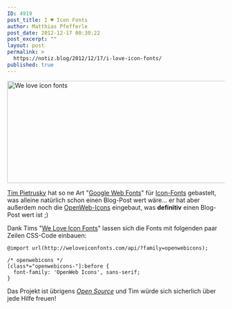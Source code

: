 ```yaml
---
ID: 4919
post_title: I ♥ Icon Fonts
author: Matthias Pfefferle
post_date: 2012-12-17 00:30:22
post_excerpt: ""
layout: post
permalink: >
  https://notiz.blog/2012/12/17/i-love-icon-fonts/
published: true
---
```

<img src="http://notiz.blog/wp-content/uploads/2012/12/weloveiconfonts.jpg" alt="We love icon fonts" width="600" height="237" class="aligncenter size-full wp-image-4920" />

<a href="http://timpietrusky.com">Tim Pietrusky</a> hat so ne Art "<a href="http://www.google.com/webfonts">Google Web Fonts</a>" für <a href="http://weloveiconfonts.com">Icon-Fonts</a> gebastelt, was alleine natürlich schon einen Blog-Post wert wäre... er hat aber außerdem noch die <a href="http://pfefferle.github.com/openwebicons/">OpenWeb-Icons</a> eingebaut, was <strong>definitiv</strong> einen Blog-Post wert ist ;)

Dank Tims "<a href="http://weloveiconfonts.com">We Love Icon Fonts</a>" lassen sich die Fonts mit folgenden paar Zeilen CSS-Code einbauen:

<pre><code>@import url(http://weloveiconfonts.com/api/?family=openwebicons);

/* openwebicons */
[class*="openwebicons-"]:before {
  font-family: 'OpenWeb Icons', sans-serif;
}</code></pre>

Das Projekt ist übrigens <em><a href="https://github.com/TimPietrusky/weloveiconfonts">Open Source</a></em> und Tim würde sich sicherlich über jede Hilfe freuen!